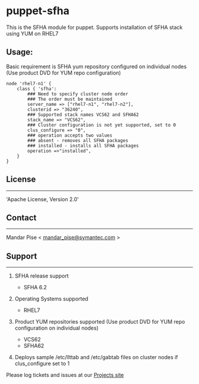 # puppet-sfha

This is the SFHA module for puppet.
Supports installation of SFHA stack using YUM on RHEL7

## Usage:

Basic requirement is SFHA yum repository configured on individual nodes (Use product DVD for YUM repo configuration)

``` puppet
node 'rhel7-n1' {
	class { 'sfha':
		### Need to specify cluster node order
		### The order must be maintained
		server_name => ["rhel7-n1", "rhel7-n2"],
		clusterid => "36240",
		### Supported stack names VCS62 and SFHA62
		stack_name => "VCS62",
		### Cluster configuration is not yet supported, set to 0
		clus_configure => "0",
		### operation accepts two values
		### absent - removes all SFHA packages
		### installed - installs all SFHA packages
		operation =>"installed",
	}
}
```

## License
-------
'Apache License, Version 2.0'

## Contact
-------
Mandar Pise < mandar_pise@symantec.com > 

## Support
-------
1. SFHA release support
	- SFHA 6.2
 
2. Operating Systems supported
	- RHEL7

3. Product YUM repositories supported (Use product DVD for YUM repo configuration on individual nodes)
	- VCS62 
	- SFHA62

4. Deploys sample /etc/llttab and /etc/gabtab files on cluster nodes if clus_configure set to 1

Please log tickets and issues at our [Projects site](https://github.com/SymantecPuppetSFHAmembers/puppet-sfha)
